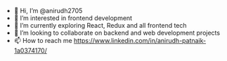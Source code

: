 - 👋 Hi, I’m @anirudh2705
- 👀 I’m interested in frontend development
- 🌱 I’m currently exploring React, Redux and all frontend tech
- 💞️ I’m looking to collaborate on backend and web development projects
- 📫 How to reach me https://www.linkedin.com/in/anirudh-patnaik-1a0374170/

<!---
anirudh2705/anirudh2705 is a ✨ special ✨ repository because its `README.md` (this file) appears on your GitHub profile.
You can click the Preview link to take a look at your changes.
--->
